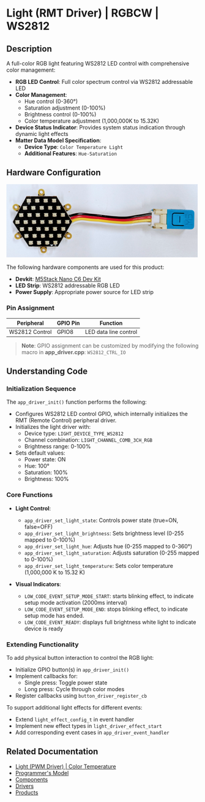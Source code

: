 # Light (RMT Driver) | RGBCW | WS2812

## Description

A full-color RGB light featuring WS2812 LED control with comprehensive color management:

* **RGB LED Control**: Full color spectrum control via WS2812 addressable LED
* **Color Management**:
  * Hue control (0-360°)
  * Saturation adjustment (0-100%)
  * Brightness control (0-100%)
  * Color temperature adjustment (1,000,000K to 15.32K)
* **Device Status Indicator**: Provides system status indication through dynamic light effects
* **Matter Data Model Specification**:
  * **Device Type**: `Color Temperature Light`
  * **Additional Features**: `Hue-Saturation`

## Hardware Configuration

<img src="../../docs/images/product_light_rgbcw_ws2812.png" alt="Light RGBCW WS2182" width="500"/>

The following hardware components are used for this product:

* **Devkit**: [M5Stack Nano C6 Dev Kit](https://shop.m5stack.com/products/m5stack-nanoc6-dev-kit?srsltid=AfmBOooXsbm_fgpDyK1yWqgPOwtjrL3WksxGlhmRKDZFmVj2omLLbWDX)
* **LED Strip**: WS2812 addressable RGB LED
* **Power Supply**: Appropriate power source for LED strip

### Pin Assignment

| Peripheral       | GPIO Pin | Function                |
|------------------|----------|-------------------------|
| WS2812 Control   | GPIO8    | LED data line control   |

> **Note**: GPIO assignment can be customized by modifying the following macro in **app_driver.cpp**:
> `WS2812_CTRL_IO`

## Understanding Code

### Initialization Sequence

The `app_driver_init()` function performs the following:

* Configures WS2812 LED control GPIO, which internally initializes the RMT (Remote Control) peripheral driver.
* Initializes the light driver with:
  * Device type: `LIGHT_DEVICE_TYPE_WS2812`
  * Channel combination: `LIGHT_CHANNEL_COMB_3CH_RGB`
  * Brightness range: 0-100%
* Sets default values:
  * Power state: ON
  * Hue: 100°
  * Saturation: 100%
  * Brightness: 100%

### Core Functions

* **Light Control**:
  * `app_driver_set_light_state`: Controls power state (true=ON, false=OFF)
  * `app_driver_set_light_brightness`: Sets brightness level (0-255 mapped to 0-100%)
  * `app_driver_set_light_hue`: Adjusts hue (0-255 mapped to 0-360°)
  * `app_driver_set_light_saturation`: Adjusts saturation (0-255 mapped to 0-100%)
  * `app_driver_set_light_temperature`: Sets color temperature (1,000,000 K to 15.32 K)

* **Visual Indicators**:
  * `LOW_CODE_EVENT_SETUP_MODE_START`: starts blinking effect, to indicate setup mode activation (2000ms interval)
  * `LOW_CODE_EVENT_SETUP_MODE_END`: stops blinking effect, to indicate setup mode has ended.
  * `LOW_CODE_EVENT_READY`: displays full brightness white light to indicate device is ready

### Extending Functionality

To add physical button interaction to control the RGB light:

* Initialize GPIO button(s) in `app_driver_init()`
* Implement callbacks for:
  * Single press: Toggle power state
  * Long press: Cycle through color modes
* Register callbacks using `button_driver_register_cb`

To support additional light effects for different events:

* Extend `light_effect_config_t` in event handler
* Implement new effect types in `light_driver_effect_start`
* Add corresponding event cases in `app_driver_event_handler`

## Related Documentation

* [Light (PWM Driver) | Color Temperature](../light_cw_pwm/README.md)
* [Programmer's Model](../../docs/programmer_model.md)
* [Components](../../components/README.md)
* [Drivers](../../drivers/README.md)
* [Products](../README.md)
